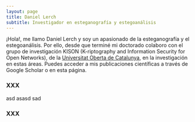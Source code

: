 ```yaml
---
layout: page
title: Daniel Lerch
subtitle: Investigador en esteganografía y estegoanálisis
---
```


¡Hola!, me llamo Daniel Lerch y soy un apasionado de la esteganografía y el estegoanálisis. Por ello, desde que terminé mi doctorado colaboro con el grupo de investigación KISON (K-riptography and Information Security for Open Networks), de la [Universitat Oberta de Catalunya](https://www.uoc.edu/), en la investigación en estas áreas. Puedes acceder a mis publicaciones científicas a través de Google Scholar o en esta página.




### XXX
asd
asasd
sad

### XXX

